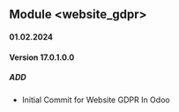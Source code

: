 ## Module <website_gdpr>

#### 01.02.2024
#### Version 17.0.1.0.0
##### ADD
- Initial Commit for Website GDPR In Odoo
